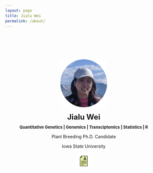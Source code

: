 ```yaml
---
layout: page
title: Jialu Wei
permalink: /about/
---
```

<p align=center>
	<br/><br/><br/><br/><br/>
	<img src ='/public/img/wei/jlwei.png' width = '150' style="margin-top=:50px;">
</p>

<p align=center>
	<b><font size ='+2'>Jialu Wei</font></b>
</p>
<p align=center style='margin-top:-1%;'>
	<b><font size ='-1'>Quantitative Genetics | Genomics | Transciptomics | Statistics | R</font></b>
</p>
<p align=center>
	Plant Breeding Ph.D. Candidate
</p>
<p align=center>
	Iowa State University
</p>

<p align=center>
	<a href="/public/file/Wei_CV_v2_3-page_Feb2022.pdf" class="image fit"><img src ='/public/img/CVlogo.png' width = '50' style="margin-top=:150px;"></a>
</p>


